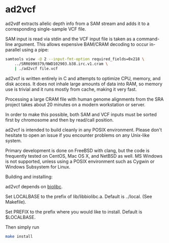 # ad2vcf

ad2vdf extracts allelic depth info from a SAM stream and adds it to a
corresponding single-sample VCF file.

SAM input is read via stdin and the VCF input file is taken as a command-line
argument.  This allows expensive BAM/CRAM decoding to occur in-parallel using
a pipe:

```sh
samtools view -@ 2 --input-fmt-option required_fields=0x218 \
	../SRR6990379/NWD102903.b38.irc.v1.cram \
	| ./ad2vcf file.vcf
```

ad2vcf is written entirely in C and attempts to optimize CPU, memory,
and disk access.  It does not inhale large amounts of data into RAM, so memory
use is trivial and it runs mostly from cache, making it very fast.

Processing a large CRAM file with human genome alignments from the SRA project
takes about 20 minutes on a modern workstation or server.

In order to make this possible, both SAM and VCF inputs must be sorted first
by chromosome and then by read/call position.

ad2vcf is intended to build cleanly in any POSIX environment.  Please
don't hesitate to open an issue if you encounter problems on any
Unix-like system.

Primary development is done on FreeBSD with clang, but the code is frequently
tested on CentOS, Mac OS X, and NetBSD as well.  MS Windows is not supported,
unless using a POSIX environment such as Cygwin or Windows Subsystem for Linux.

Building and installing:

ad2vcf depends on [biolibc](https://github.com/auerlab/biolibc).

Set LOCALBASE to the prefix of lib/libbiolibc.a.  Default is ../local.
(See Makefile).

Set PREFIX to the prefix where you would like to install.  Default is
$LOCALBASE.

Then simply run

```sh
make install
```
